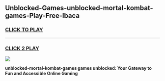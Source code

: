 
## Unblocked-Games-unblocked-mortal-kombat-games-Play-Free-lbaca
<h3>
<a href="https://premium76.site?title=unblocked-mortal-kombat-games&ref=15A">CLICK TO PLAY</a></h3>
<hr>

<h3>
<a href="https://premium76.site?title=unblocked-mortal-kombat-games&ref=15A">CLICK 2 PLAY</a>
  
</h3>

<a href="https://premium76.site?title=unblocked-mortal-kombat-games&ref=15A"><img src="https://clearcache.store/games.png"></a>


**unblocked-mortal-kombat-games games unblocked: Your Gateway to Fun and Accessible Online Gaming**
